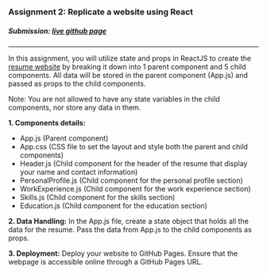 ### Assignment 2: Replicate a website using React
##### Submission: [live github page](https://katherinj.github.io/DataVisualization/assignment2)
---
In this assignment, you will utilize state and props in ReactJS to create the [resume website](https://github.com/user-attachments/files/17061374/Assignment.1.Sample.1.pdf) by breaking it down into 1 parent component and 5 child components. All data will be stored in the parent component (App.js) and passed as props to the child components.

Note: You are not allowed to have any state variables in the child components, nor store any data in them.

**1. Components details:**

- App.js (Parent component)
- App.css (CSS file to set the layout and style both the parent and child components)
- Header.js (Child component for the header of the resume that display your name and contact information)
- PersonalProfile.js (Child component for the personal profile section)
- WorkExperience.js (Child component for the work experience section)
- Skills.js (Child component for the skills section)
- Education.js (Child component for the education section)

**2. Data Handling:**
In the App.js file, create a state object that holds all the data for the resume.
Pass the data from App.js to the child components as props.

**3. Deployment:** Deploy your website to GitHub Pages. Ensure that the webpage is accessible online through a GitHub Pages URL.
